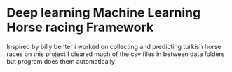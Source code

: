 # Deep learning Machine Learning Horse racing Framework

Inspired by billy benter i worked on collecting and predicting turkish horse races on  this project
I cleared much of the csv files in between data folders but program does them automatically
